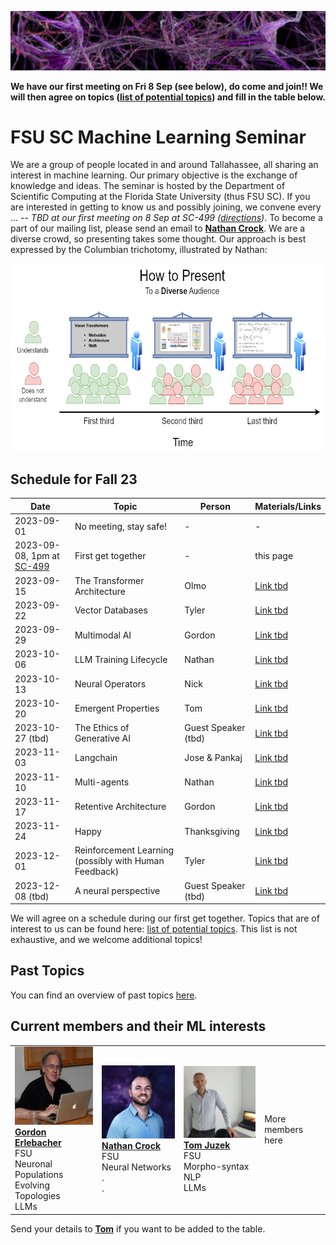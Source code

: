 ![Inspiring_banner](inspiring_banner2.jpg)

**We have our first meeting on Fri 8 Sep (see below), do come and join!! We will then agree on topics ([list of potential topics](/materials/topics.txt)) and fill in the table below.**

# FSU SC Machine Learning Seminar

We are a group of people located in and around Tallahassee, all sharing an interest in machine learning. Our primary objective is the exchange of knowledge and ideas. The seminar is hosted by the Department of Scientific Computing at the Florida State University (thus FSU SC). If you are interested in getting to know us and possibly joining, we convene every ... -- *TBD at our first meeting on 8 Sep at SC-499 ([directions](https://goo.gl/maps/BJLxE3Q7H1MTBqMu6))*. To become a part of our mailing list, please send an email to [**Nathan Crock**](https://www.sc.fsu.edu/people?uid=ndc08). We are a diverse crowd, so presenting takes some thought. Our approach is best expressed by the Columbian trichotomy, illustrated by Nathan: 

<img src="member_jpgs/columbian_trichotomy.jpg" alt="columbian_trichotomy.jpg" width="1200" height="300">

## Schedule for Fall 23

| Date       | Topic        | Person | Materials/Links |
|------------|--------------|--------|-----------------|
| 2023-09-01 | No meeting, stay safe! | - | - |
| 2023-09-08, 1pm at [SC-499](https://goo.gl/maps/BJLxE3Q7H1MTBqMu6) | First get together | - | this page |
| 2023-09-15 | The Transformer Architecture | Olmo |  [Link tbd](#) |
| 2023-09-22 | Vector Databases | Tyler | [Link tbd](#) |
| 2023-09-29 | Multimodal AI | Gordon | [Link tbd](#) |
| 2023-10-06 | LLM Training Lifecycle | Nathan | [Link tbd](#) |
| 2023-10-13 | Neural Operators | Nick | [Link tbd](#) |
| 2023-10-20 | Emergent Properties | Tom | [Link tbd](#) |
| 2023-10-27 (tbd) | The Ethics of Generative AI | Guest Speaker (tbd) | [Link tbd](#) |
| 2023-11-03 | Langchain | Jose & Pankaj | [Link tbd](#) |
| 2023-11-10 | Multi-agents | Nathan | [Link tbd](#) |
| 2023-11-17 | Retentive Architecture | Gordon | [Link tbd](#) |
| 2023-11-24 | Happy | Thanksgiving | [Link tbd](#) |
| 2023-12-01 | Reinforcement Learning (possibly with Human Feedback) | Tyler | [Link tbd](#) |
| 2023-12-08 (tbd) | A neural perspective | Guest Speaker (tbd) | [Link tbd](#) |

We will agree on a schedule during our first get together. Topics that are of interest to us can be found here: [list of potential topics](/materials/topics.txt). This list is not exhaustive, and we welcome additional topics!


## Past Topics

You can find an overview of past topics [here](#). 

## Current members and their ML interests

|            |            |            |            |
|------------|------------|------------|------------|
| <img src="member_jpgs/gerlebacher.jpg" alt="gerlebacher.jpg" width="196"> <br /> [**Gordon Erlebacher**](https://www.sc.fsu.edu/people/faculty?uid=gerlebacher) <br /> FSU <br /> Neuronal Populations <br /> Evolving Topologies <br /> LLMs | <img src="member_jpgs/ncrock.jpg" alt="ncrock.jpg" width="196"> <br /> [**Nathan Crock**](https://www.sc.fsu.edu/people?uid=ndc08) <br /> FSU <br /> Neural Networks <br /> . <br /> . | <img src="member_jpgs/tjuzek2.jpg" alt="tjuzek.jpg" width="196"> <br /> [**Tom Juzek**](https://modlang.fsu.edu/person/tom-juzek) <br /> FSU <br /> Morpho-syntax <br /> NLP <br /> LLMs | More members here |

Send your details to [**Tom**](https://modlang.fsu.edu/person/tom-juzek) if you want to be added to the table. 


